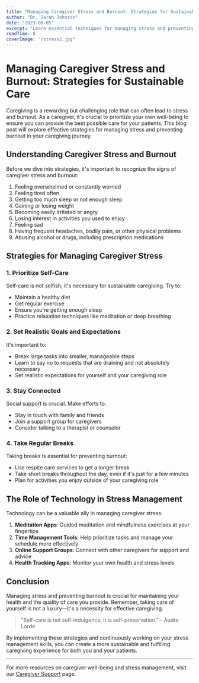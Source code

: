 ```yaml
---
title: "Managing Caregiver Stress and Burnout: Strategies for Sustainable Care"
author: "Dr. Sarah Johnson"
date: "2023-06-05"
excerpt: "Learn essential techniques for managing stress and preventing burnout as a caregiver, ensuring you can provide the best possible care for your patients while maintaining your own well-being."
readTime: 8
coverImage: "/stress2.jpg"
---
```


# Managing Caregiver Stress and Burnout: Strategies for Sustainable Care

Caregiving is a rewarding but challenging role that can often lead to stress and burnout. As a caregiver, it's crucial to prioritize your own well-being to ensure you can provide the best possible care for your patients. This blog post will explore effective strategies for managing stress and preventing burnout in your caregiving journey.

## Understanding Caregiver Stress and Burnout

Before we dive into strategies, it's important to recognize the signs of caregiver stress and burnout:

1. Feeling overwhelmed or constantly worried
2. Feeling tired often
3. Getting too much sleep or not enough sleep
4. Gaining or losing weight
5. Becoming easily irritated or angry
6. Losing interest in activities you used to enjoy
7. Feeling sad
8. Having frequent headaches, bodily pain, or other physical problems
9. Abusing alcohol or drugs, including prescription medications

## Strategies for Managing Caregiver Stress

### 1. Prioritize Self-Care

Self-care is not selfish; it's necessary for sustainable caregiving. Try to:

- Maintain a healthy diet
- Get regular exercise
- Ensure you're getting enough sleep
- Practice relaxation techniques like meditation or deep breathing

### 2. Set Realistic Goals and Expectations

It's important to:

- Break large tasks into smaller, manageable steps
- Learn to say no to requests that are draining and not absolutely necessary
- Set realistic expectations for yourself and your caregiving role

### 3. Stay Connected

Social support is crucial. Make efforts to:

- Stay in touch with family and friends
- Join a support group for caregivers
- Consider talking to a therapist or counselor

### 4. Take Regular Breaks

Taking breaks is essential for preventing burnout:

- Use respite care services to get a longer break
- Take short breaks throughout the day, even if it's just for a few minutes
- Plan for activities you enjoy outside of your caregiving role

## The Role of Technology in Stress Management

Technology can be a valuable ally in managing caregiver stress:

1. **Meditation Apps**: Guided meditation and mindfulness exercises at your fingertips
2. **Time Management Tools**: Help prioritize tasks and manage your schedule more effectively
3. **Online Support Groups**: Connect with other caregivers for support and advice
4. **Health Tracking Apps**: Monitor your own health and stress levels

## Conclusion

Managing stress and preventing burnout is crucial for maintaining your health and the quality of care you provide. Remember, taking care of yourself is not a luxury—it's a necessity for effective caregiving.

> "Self-care is not self-indulgence, it is self-preservation." - Audre Lorde

By implementing these strategies and continuously working on your stress management skills, you can create a more sustainable and fulfilling caregiving experience for both you and your patients.

---

For more resources on caregiver well-being and stress management, visit our [Caregiver Support](/caregiver) page.
